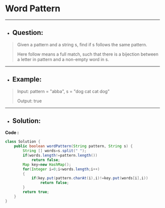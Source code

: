 # Word Pattern
---
- ## Question:
> Given a pattern and a string s, find if s follows the same pattern.
> 
> Here follow means a full match, such that there is a bijection between a letter in pattern and a non-empty word in s.
---
- ## Example:
> Input: pattern = "abba", s = "dog cat cat dog"
> 
> Output: true
---
- ## Solution:
**Code :**
```java
class Solution {
    public boolean wordPattern(String pattern, String s) {
        String [] words=s.split(" ");
        if(words.length!=pattern.length())
            return false;
        Map key=new HashMap();
        for(Integer i=0;i<words.length;i++)
        {
            if(key.put(pattern.charAt(i),i)!=key.put(words[i],i))
                return false;
        }
        return true;
    }
}
